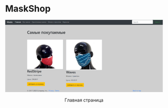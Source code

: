 <p align="center"><h1> MaskShop </h1></p>

<p align="center">
<img src="https://github.com/AlekssGit/ASP-.NET-CORE/blob/master/Screens/Main.png">
</p>
<p align="center"> Главная страница </p>
